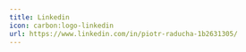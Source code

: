 ```yaml
---
title: Linkedin
icon: carbon:logo-linkedin
url: https://www.linkedin.com/in/piotr-raducha-1b2631305/
---
```

